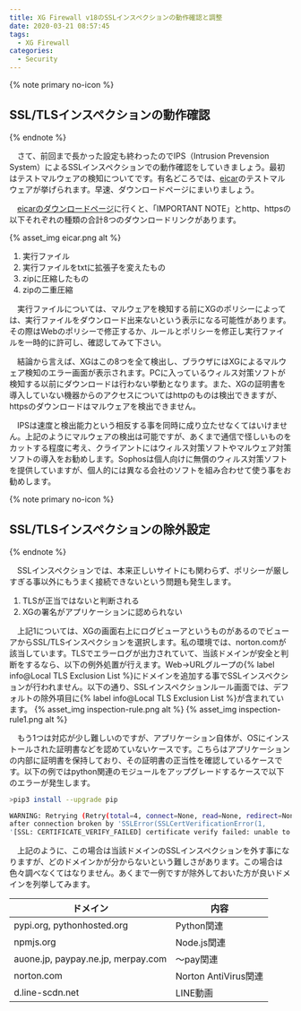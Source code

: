 ```yaml
---
title: XG Firewall v18のSSLインスペクションの動作確認と調整
date: 2020-03-21 08:57:45
tags:
  - XG Firewall
categories:
  - Security
---
```


{% note primary no-icon %}

## SSL/TLSインスペクションの動作確認

{% endnote %}

　さて、前回まで長かった設定も終わったのでIPS（Intrusion Prevension System）によるSSLインスペクションでの動作確認をしていきましょう。最初はテストマルウェアの検知についてです。有名どころでは、[eicar](https://www.eicar.org/)のテストマルウェアが挙げられます。早速、ダウンロードページにまいりましょう。
<!-- more -->
　[eicarのダウンロードページ](https://2016.eicar.org/85-0-Download.html)に行くと、「IMPORTANT NOTE」とhttp、httpsの以下それぞれの種類の合計8つのダウンロードリンクがあります。

{% asset_img eicar.png alt %}

1. 実行ファイル
2. 実行ファイルをtxtに拡張子を変えたもの
3. zipに圧縮したもの
4. zipの二重圧縮

　実行ファイルについては、マルウェアを検知する前にXGのポリシーによっては、実行ファイルをダウンロード出来ないという表示になる可能性があります。その際はWebのポリシーで修正するか、ルールとポリシーを修正し実行ファイルを一時的に許可し、確認してみて下さい。

　結論から言えば、XGはこの8つを全て検出し、ブラウザにはXGによるマルウェア検知のエラー画面が表示されます。PCに入っているウィルス対策ソフトが検知する以前にダウンロードは行わない挙動となります。また、XGの証明書を導入していない機器からのアクセスについてはhttpのものは検出できますが、httpsのダウンロードはマルウェアを検出できません。

　IPSは速度と検出能力という相反する事を同時に成り立たせなくてはいけません。上記のようにマルウェアの検出は可能ですが、あくまで通信で怪しいものをカットする程度に考え、クライアントにはウィルス対策ソフトやマルウェア対策ソフトの導入をお勧めします。Sophosは個人向けに無償のウィルス対策ソフトを提供していますが、個人的には異なる会社のソフトを組み合わせて使う事をお勧めします。

{% note primary no-icon %}

## SSL/TLSインスペクションの除外設定

{% endnote %}

　SSLインスペクションでは、本来正しいサイトにも関わらず、ポリシーが厳しすぎる事以外にもうまく接続できないという問題も発生します。

1. TLSが正当ではないと判断される
2. XGの署名がアプリケーションに認められない

　上記1については、XGの画面右上にログビューアというものがあるのでビューアからSSL/TLSインスペクションを選択します。私の環境では、norton.comが該当しています。TLSでエラーログが出力されていて、当該ドメインが安全と判断をするなら、以下の例外処置が行えます。Web→URLグループの{% label info@Local TLS Exclusion List %}にドメインを追加する事でSSLインスペクションが行われません。以下の通り、SSLインスペクションルール画面では、デフォルトの除外項目に{% label info@Local TLS Exclusion List %}が含まれています。
{% asset_img inspection-rule.png alt %}
{% asset_img inspection-rule1.png alt %}

　もう1つは対応が少し難しいのですが、アプリケーション自体が、OSにインストールされた証明書などを認めていないケースです。こちらはアプリケーションの内部に証明書を保持しており、その証明書の正当性を確認しているケースです。以下の例ではpython関連のモジュールをアップグレードするケースで以下のエラーが発生します。

```bash
>pip3 install --upgrade pip

WARNING: Retrying (Retry(total=4, connect=None, read=None, redirect=None, status=None))
after connection broken by 'SSLError(SSLCertVerificationError(1,  
'[SSL: CERTIFICATE_VERIFY_FAILED] certificate verify failed: unable to get local issuer certificate (_ssl.c:1076)'))': /simple/pip/
```

　上記のように、この場合は当該ドメインのSSLインスペクションを外す事になりますが、どのドメインかが分からないという難しさがあります。この場合は色々調べなくてはなりません。あくまで一例ですが除外しておいた方が良いドメインを列挙してみます。

| ドメイン                           | 内容                 |
| ---------------------------------- | -------------------- |
| pypi.org, pythonhosted.org         | Python関連           |
| npmjs.org                          | Node.js関連          |
| auone.jp, paypay.ne.jp, merpay.com | 〜pay関連            |
| norton.com                         | Norton AntiVirus関連 |
| d.line-scdn.net                    | LINE動画             |
